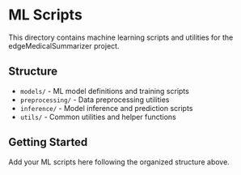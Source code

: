 # ML Scripts

This directory contains machine learning scripts and utilities for the edgeMedicalSummarizer project.

## Structure

- `models/` - ML model definitions and training scripts
- `preprocessing/` - Data preprocessing utilities
- `inference/` - Model inference and prediction scripts
- `utils/` - Common utilities and helper functions

## Getting Started

Add your ML scripts here following the organized structure above.